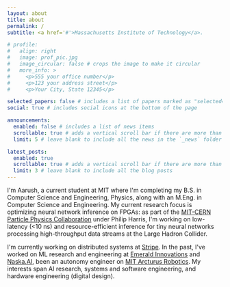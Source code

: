 ```yaml
---
layout: about
title: about
permalink: /
subtitle: <a href='#'>Massachusetts Institute of Technology</a>.

# profile:
#   align: right
#   image: prof_pic.jpg
#   image_circular: false # crops the image to make it circular
#   more_info: >
#     <p>555 your office number</p>
#     <p>123 your address street</p>
#     <p>Your City, State 12345</p>

selected_papers: false # includes a list of papers marked as "selected={true}"
social: true # includes social icons at the bottom of the page

announcements:
  enabled: false # includes a list of news items
  scrollable: true # adds a vertical scroll bar if there are more than 3 news items
  limit: 5 # leave blank to include all the news in the `_news` folder

latest_posts:
  enabled: true
  scrollable: true # adds a vertical scroll bar if there are more than 3 new posts items
  limit: 3 # leave blank to include all the blog posts
---
```


I'm Aarush, a current student at MIT where I'm completing my B.S. in Computer Science and Engineering, Physics, along with an M.Eng. in Computer Science and Engineering. My current research focus is optimizing neural network inference on FPGAs: as part of the [MIT-CERN Particle Physics Collaboration](https://web.mit.edu/lns/research/ppc.html) under Philip Harris, I'm working on low-latency (<10 ns) and resource-efficient inference for tiny neural networks processing high-throughput data streams at the Large Hadron Collider.

I'm currently working on distributed systems at [Stripe](https://stripe.com). In the past, I've worked on ML research and engineering at [Emerald Innovations](https://emeraldinno.com) and [Naska.AI](https://naska.ai), been an autonomy engineer on [MIT Arcturus Robotics](https://arcturus.mit.edu). My interests span AI research, systems and software engineering, and hardware engineering (digital design).
